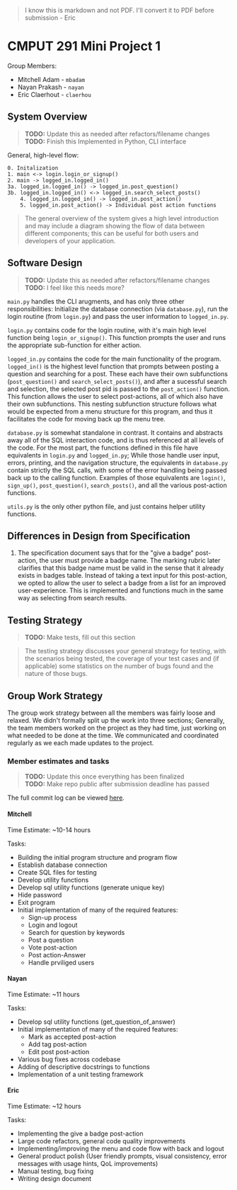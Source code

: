 > I know this is markdown and not PDF. I'll convert it to PDF before submission - Eric

# CMPUT 291 Mini Project 1
Group Members:
- Mitchell Adam - `mbadam`
- Nayan Prakash - `nayan`
- Eric Claerhout - `claerhou`

## System Overview
> **TODO:** Update this as needed after refactors/filename changes\
> **TODO:** Finish this
Implemented in Python, CLI interface

General, high-level flow:
```
0. Initalization
1. main <-> login.login_or_signup()
2. main -> logged_in.logged_in()
3a. logged_in.logged_in() -> logged_in.post_question()
3b. logged_in.logged_in() <-> logged_in.search_select_posts()
    4. logged_in.logged_in() -> logged_in.post_action()
    5. logged_in.post_action() -> Individual post action functions
```

> The general overview of the system gives a high level introduction and may include a diagram showing the flow of data between different components; this can be useful for both users and developers of your application.

## Software Design
> **TODO:** Update this as needed after refactors/filename changes\
> **TODO:** I feel like this needs more?

`main.py` handles the CLI arugments, and has only three other responsibilities: Initialize the database connection (via `database.py`), run the login routine (from `login.py`) and pass the user information to `logged_in.py`.

`login.py` contains code for the login routine, with it's main high level function being `login_or_signup()`. This function prompts the user and runs the appropriate sub-function for either action.

`logged_in.py` contains the code for the main functionality of the program. `logged_in()` is the highest level function that prompts between posting a question and searching for a post. These each have their own subfunctions (`post_question()` and `search_select_posts()`), and after a sucessful search and selection, the selected post pid is passed to the `post_action()` function. This function allows the user to select post-actions, all of which also have their own subfunctions. This nesting subfunction structure follows what would be expected from a menu structure for this program, and thus it facilitates the code for moving back up the menu tree.

`database.py` is somewhat standalone in contrast. It contains and abstracts away all of the SQL interaction code, and is thus referenced at all levels of the code. For the most part, the functions defined in this file have equivalents in `login.py` and `logged_in.py`; While those handle user input, errors, printing, and the navigation structure, the equivalents in `database.py` contain strictly the SQL calls, with some of the error handling being passed back up to the calling function. Examples of those equivalents are `login()`, `sign_up()`, `post_question()`, `search_posts()`, and all the various post-action functions.

`utils.py` is the only other python file, and just contains helper utility functions.

## Differences in Design from Specification
1. The specification document says that for the "give a badge" post-action, the user must provide a badge name. The marking rubric later clarifies that this badge name must be valid in the sense that it already exists in badges table. Instead of taking a text input for this post-action, we opted to allow the user to select a badge from a list for an improved user-experience. This is implemented and functions much in the same way as selecting from search results.

## Testing Strategy
> **TODO:** Make tests, fill out this section

>The testing strategy discusses your general strategy for testing, with the scenarios being tested, the coverage of your test cases and (if applicable) some statistics on the number of bugs found and the nature of those bugs.

## Group Work Strategy
The group work strategy between all the members was fairly loose and relaxed. We didn't formally split up the work into three sections; Generally, the team members worked on the project as they had time, just working on what needed to be done at the time. We communicated and coordinated regularly as we each made updates to the project.

### Member estimates and tasks
> **TODO:** Update this once everything has been finalized\
> **TODO:** Make repo public after submission deadline has passed

The full commit log can be viewed [here](https://github.com/imswebra/cmput291MP1/commits/master).

#### Mitchell
Time Estimate: ~10-14 hours

Tasks:
- Building the initial program structure and program flow
- Establish database connection
- Create SQL files for testing
- Develop utility functions
- Develop sql utility functions (generate unique key)
- Hide password
- Exit program
- Initial implementation of many of the required features:
    - Sign-up process
    - Login and logout
    - Search for question by keywords
    - Post a question
    - Vote post-action
    - Post action-Answer
    - Handle prviliged users

#### Nayan
Time Estimate: ~11 hours

Tasks:
- Develop sql utility functions (get_question_of_answer)
- Initial implementation of many of the required features:
    - Mark as accepted post-action
    - Add tag post-action
    - Edit post post-action
- Various bug fixes across codebase
- Adding of descriptive docstrings to functions
- Implementation of a unit testing framework

#### Eric
Time Estimate: ~12 hours

Tasks:
- Implementing the give a badge post-action
- Large code refactors, general code quality improvements
- Implementing/improving the menu and code flow with back and logout
- General product polish (User friendly prompts, visual consistency, error messages with usage hints, QoL improvements)
- Manual testing, bug fixing
- Writing design document
